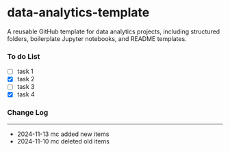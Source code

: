# data-analytics-template

A reusable GitHub template for data analytics projects, including structured folders, boilerplate Jupyter notebooks, and README templates.

### To do List

- [ ] task 1
- [x] task 2
- [ ] task 3
- [x] task 4

### Change Log

---

- 2024-11-13 mc added new items
- 2024-11-10 mc deleted old items
